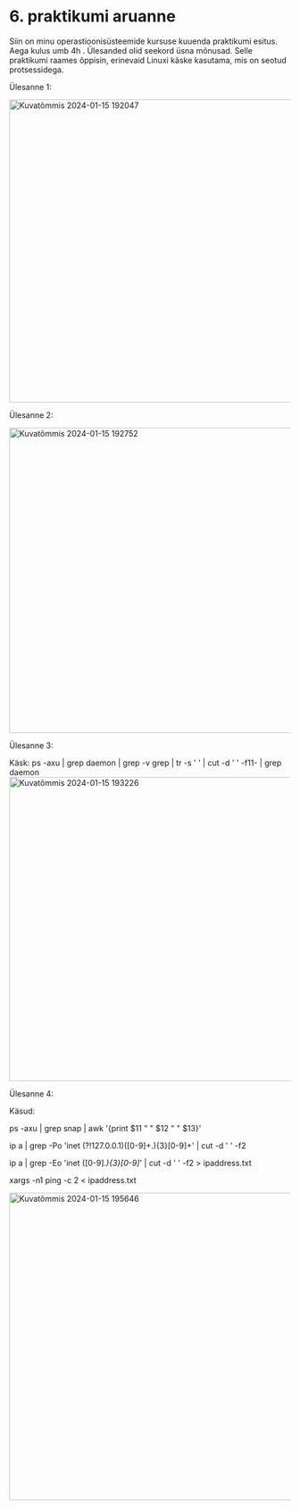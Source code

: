 # 6. praktikumi aruanne 

Siin on minu operastioonisüsteemide kursuse kuuenda praktikumi esitus. Aega kulus umb 4h . Ülesanded olid seekord üsna mõnusad.
Selle praktikumi raames õppisin, erinevaid Linuxi käske kasutama, mis on seotud protsessidega.  <br />

Ülesanne 1: 

<img width="543" alt="Kuvatõmmis 2024-01-15 192047" src="https://github.com/liinahoogand/OPS/assets/116062583/cc07eb73-76a5-4e73-a960-0390ac5d71bd">

Ülesanne 2:

<img width="547" alt="Kuvatõmmis 2024-01-15 192752" src="https://github.com/liinahoogand/OPS/assets/116062583/b22cd039-99f1-4c74-b72e-193a44c8171c">

Ülesanne 3:

Käsk: ps -axu | grep daemon | grep -v grep | tr -s ' ' | cut -d ' ' -f11- | grep daemon
<img width="545" alt="Kuvatõmmis 2024-01-15 193226" src="https://github.com/liinahoogand/OPS/assets/116062583/44c8f003-c48a-40ed-958a-48ae25a4d1cf">

Ülesanne 4:

Käsud:

ps -axu | grep snap | awk '{print $11 " " $12 " " $13}'

ip a | grep -Po 'inet (?!127\.0\.0\.1)([0-9]+\.){3}[0-9]+' | cut -d ' ' -f2

ip a | grep -Eo 'inet ([0-9]*\.){3}[0-9]*' | cut -d ' ' -f2 > ipaddress.txt

xargs -n1 ping -c 2 < ipaddress.txt

<img width="551" alt="Kuvatõmmis 2024-01-15 195646" src="https://github.com/liinahoogand/OPS/assets/116062583/ddaad31e-8dbd-482b-815f-19544038edbb">
